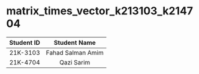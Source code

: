 # matrix_times_vector_k213103_k214704

|Student ID| Student Name|
|:---:|:---:|
|21K-3103| Fahad Salman Amim|
|21K-4704| Qazi Sarim|
